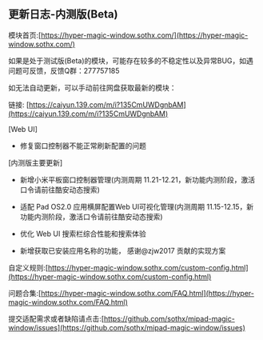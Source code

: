 ## 更新日志-内测版(Beta)

模块首页:[https://hyper-magic-window.sothx.com/](https://hyper-magic-window.sothx.com/)

如果是处于测试版(Beta)的模块，可能存在较多的不稳定性以及异常BUG，如遇问题可反馈，反馈Q群：277757185

如无法自动更新，可以手动前往网盘获取最新的模块：

链接: [https://caiyun.139.com/m/i?135CmUWDgnbAM](https://caiyun.139.com/m/i?135CmUWDgnbAM)

[Web UI]

-  修复窗口控制器不能正常刷新配置的问题

[内测版主要更新]

- 新增小米平板窗口控制器管理(内测周期 11.21-12.21，新功能内测阶段，激活口令请前往酷安动态搜索)

- 适配 Pad OS2.0 应用横屏配置Web UI可视化管理(内测周期 11.15-12.15，新功能内测阶段，激活口令请前往酷安动态搜索)

- 优化 Web UI 搜索栏综合性能和搜索体验

- 新增获取已安装应用名称的功能， 感谢@zjw2017 贡献的实现方案

自定义规则:[https://hyper-magic-window.sothx.com/custom-config.html](https://hyper-magic-window.sothx.com/custom-config.html)

问题合集:[https://hyper-magic-window.sothx.com/FAQ.html](https://hyper-magic-window.sothx.com/FAQ.html)

提交适配需求或者缺陷请点击:[https://github.com/sothx/mipad-magic-window/issues](https://github.com/sothx/mipad-magic-window/issues)
